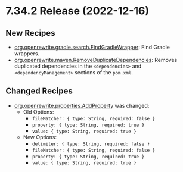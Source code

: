 # 7.34.2 Release (2022-12-16)

## New Recipes
* [org.openrewrite.gradle.search.FindGradleWrapper](../../../recipes/gradle/search/findgradlewrapper): Find Gradle wrappers. 
* [org.openrewrite.maven.RemoveDuplicateDependencies](../../../recipes/maven/removeduplicatedependencies): Removes duplicated dependencies in the `<dependencies>` and `<dependencyManagement>` sections of the `pom.xml`. 

## Changed Recipes
* [org.openrewrite.properties.AddProperty](../../../recipes/properties/addproperty) was changed:
  * Old Options:
    * `fileMatcher: { type: String, required: false }`
    * `property: { type: String, required: true }`
    * `value: { type: String, required: true }`
  * New Options:
    * `delimiter: { type: String, required: false }`
    * `fileMatcher: { type: String, required: false }`
    * `property: { type: String, required: true }`
    * `value: { type: String, required: true }`